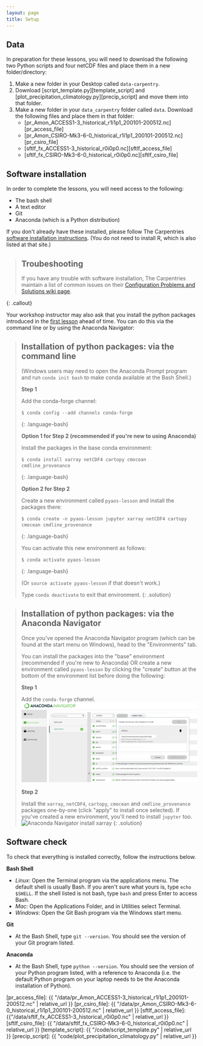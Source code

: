 ```yaml
---
layout: page
title: Setup
---
```


## Data

In preparation for these lessons,
you will need to download the following two Python scripts and four netCDF files
and place them in a new folder/directory:

1. Make a new folder in your Desktop called `data-carpentry`.
2. Download [script_template.py][template_script] and [plot_precipitation_climatology.py][precip_script] and move them into that folder.
3. Make a new folder in your `data_carpentry` folder called `data`.
   Download the following files and place them in that folder:
   - [pr_Amon_ACCESS1-3_historical_r1i1p1_200101-200512.nc][pr_access_file]
   - [pr_Amon_CSIRO-Mk3-6-0_historical_r1i1p1_200101-200512.nc][pr_csiro_file]
   - [sftlf_fx_ACCESS1-3_historical_r0i0p0.nc][sftlf_access_file]
   - [sftlf_fx_CSIRO-Mk3-6-0_historical_r0i0p0.nc][sftlf_csiro_file]


## Software installation

In order to complete the lessons,
you will need access to the following:

* The bash shell
* A text editor
* Git
* Anaconda (which is a Python distribution)

If you don't already have these installed,
please follow The Carpentries [software installation instructions](https://carpentries.github.io/workshop-template/#setup).
(You do not need to install R, which is also listed at that site.)

> ## Troubeshooting
>
> If you have any trouble with software installation,
> The Carpentries maintain a list of common issues on their
> [Configuration Problems and Solutions wiki page](https://github.com/carpentries/workshop-template/wiki/Configuration-Problems-and-Solutions).
>
{: .callout}

Your workshop instructor may also ask that you install the python packages introduced in the
[first lesson](https://carpentrieslab.github.io/python-aos-lesson/01-conda/index.html)
ahead of time.
You can do this via the command line or by using the Anaconda Navigator:

> ## Installation of python packages: via the command line
>
> (Windows users may need to open the Anaconda Prompt program
> and run `conda init bash` to make conda available at the Bash Shell.)
>
> **Step 1**
> 
> Add the conda-forge channel:
> ~~~
> $ conda config --add channels conda-forge
> ~~~
> {: .language-bash}
>
> **Option 1 for Step 2 (recommended if you're new to using Anaconda)**
>
> Install the packages in the base conda environment:
> ~~~
> $ conda install xarray netCDF4 cartopy cmocean cmdline_provenance
> ~~~
> {: .language-bash}
>
> **Option 2 for Step 2**
>
> Create a new environment called `pyaos-lesson` and install the packages there:
> ~~~
> $ conda create -n pyaos-lesson jupyter xarray netCDF4 cartopy cmocean cmdline_provenance
> ~~~
> {: .language-bash}
>
> You can activate this new environment as follows:
> ~~~
> $ conda activate pyaos-lesson
> ~~~
> {: .language-bash}
>
> (Or `source activate pyaos-lesson` if that doesn't work.)
>
> Type `conda deactivate` to exit that environment.
{: .solution}

> ## Installation of python packages: via the Anaconda Navigator
>
> Once you've opened the Anaconda Navigator program
> (which can be found at the start menu on Windows),
> head to the "Environments" tab.
> 
> You can install the packages into the "base" environment
> (recommended if you're new to Anaconda)
> OR create a new environment called `pyaos-lesson`
> by clicking the "create" button at the bottom of the environment
> list before doing the following:
>
> **Step 1** 
>
> Add the `conda-forge` channel. 
> ![Anaconda Navigator add conda-forge](fig/01-navigator-conda-forge.png)
>
> **Step 2** 
>
> Install the `xarray`, `netCDF4`, `cartopy`, `cmocean` and `cmdline_provenance`
> packages one-by-one (click "apply" to install once selected).
> If you've created a new environment,
> you'll need to install `jupyter` too.
> ![Anaconda Navigator install xarray](fig/01-navigator-xarray.png)
{: .solution}

## Software check

To check that everything is installed correctly, follow the instructions below.

**Bash Shell**

* *Linux*: Open the Terminal program via the applications menu. The default shell is usually Bash. If you aren't sure what yours is, type `echo $SHELL`. If the shell listed is not bash, type `bash` and press Enter to access Bash.
* *Mac*: Open the Applications Folder, and in Utilities select Terminal.
* *Windows*: Open the Git Bash program via the Windows start menu.

**Git**

* At the Bash Shell, type `git --version`. You should see the version of your Git program listed. 

**Anaconda**

* At the Bash Shell, type `python --version`. You should see the version of your Python program listed, with a reference to Anaconda (i.e. the default Python program on your laptop needs to be the Anaconda installation of Python).



[pr_access_file]: {{ "/data/pr_Amon_ACCESS1-3_historical_r1i1p1_200101-200512.nc" | relative_url }}
[pr_csiro_file]: {{ "/data/pr_Amon_CSIRO-Mk3-6-0_historical_r1i1p1_200101-200512.nc" | relative_url }}
[sftlf_access_file]: {{"/data/sftlf_fx_ACCESS1-3_historical_r0i0p0.nc" | relative_url }}
[sftlf_csiro_file]: {{ "/data/sftlf_fx_CSIRO-Mk3-6-0_historical_r0i0p0.nc" | relative_url }}
[template_script]: {{ "/code/script_template.py" | relative_url }}
[precip_script]: {{ "code/plot_precipitation_climatology.py" | relative_url }}
